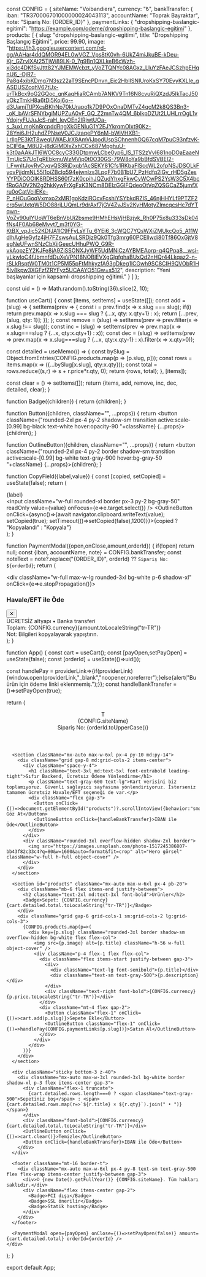 
const CONFIG = {
  siteName: "Voibandiera",
  currency: "₺",
  bankTransfer: {
    iban: "TR370006701000000024043113",
    accountName: "Toprak Bayraktar",
    note: "Sipariş No: {ORDER_ID}"
  },
  paymentLinks: {
    "dropshipping-baslangic-egitimi": "https://example.com/odeme/dropshipping-baslangic-egitimi"
  },
  products: [
    {
      slug: "dropshipping-baslangic-egitimi",
      title: "Dropshipping Başlangıç Eğitimi",
      price: 99.90,
      image: "https://lh3.googleusercontent.com/rd-gg/AAHar4ddQMOR94EL0wVGZ_Vps8tK0vh-6UkZ4miJkuBE-kDeu-Kjr_GZrvIXAt25TjWi89LK-0_7g9Bn1QXLkeB6cWzh-xj3dc4DKfSvJttt82YJMEMWcbzt_yVoZTQNYc08AGxz_LIuYzFAeJCSzhpEHqnU6_-OjR7-Pa8q4xibKDmg7N3sz22aT9SEncPDnvn_Eic2HbIlSNIUroKxSY70EvyKXLIe_gASDUSZcqhV67tUx-urTkBcx9oG2GQoc_gnKaqHiaRCAmb7ANKV9Tn16N8cvuRiQXzdJ5IkTacJ50yOkzTmkH8a6tDi5Koj6o--d3UamjTtIPXcsBKhNp70kUrapo1k7D9POxOnaDMTvZ4qcM2k8QS3Bn3-_oK_bAVrSFNYbgiMUPZuA0vF_GQ_Z2mnTw4QM_6blkpDZUt2LUHLrrOgL1vYdojryFUJuJcS-raH_leyOEn2lRjwtUOa-s_3uxLmgKn8rcpddRngXkGENluG1Y2EJYkrqmOIxt90Kz-28Yni6JH2uhdZPNseV0JCJzaqePY6nM-bWiVHXB1-LrIlpPE3KtT8weqUWAEJrX8AmViJpodUspSOhnenhOQ67cqM7puC93nfzvK-bCIF6a_M8U2-j8dGiMDIxZxhCCx687MpghuU-k3t0aAAkJTl6WOC8cyC33GDtpmwLCbe0yp6_IS_1TS2zVvI681noDOaEaaeNTmUjcS7UoTgREbkmuWzMVip0t0O30GS-79W8oYa9bBfdSVBEI2-I_FwnItJovRvCvqvQS3RjDxqbfAcSEKY81Cfs1RKbaFlSccWL2ofpNSJDSOLkFyovPjjdmNL55I1oiZBclq594ejwnlzs3LpqF7b0B1bU7_PzHdfq2lGv_rHD5gZesYYPDiCOOIK8RDHSS60f7zK0cpihJQZudYhxgFkwCyWCwPS2YsW3C5X4bcfRoGA0V2N2g2hkKywFrXgFxK3NCm8DEIzGGlFQdeoOtVqZQSGCaZ5jumfXru0oCatVcilEKe-P_nHOuGoqVxmxo2xMR1goKdziROcvFcshiYSYbkdRZlS_46njHHYLf9PTZF2crq5wUxtqW5DO88rjLUQmLr9drAxf7jGV4ZvJSv2KyHMotyZlmcqcsHc7dYTqwn-VoZv90uIYUoWT6eBnVbUi2bsme9HMhEHsVjHBzjvk_Rh0P75x8u333sDk04fNs4F0Ab68eMvvt7_m3f0YG-KtBX_vpJic52KDfJA1lC9FFyLsYTu_6YEi6_3cWQC7YQsWXiZMUkcQo5_A11WdlhAgHeGyfz4jH7FZswsAuLSRDjz9Qk0Tfg3mrg60PCEIlwdi80Tf86OxGjtV8egNeUFwnSNzCbXjjGeecUHhuPWQ_G9R-vkAopzEY2KJFe8jA9ZiSSONXJyWF5UdMNiCzAYBMEAorp-q4QPpa8__wsi-yLkwloC4fJbmnfdDuXeVPN18NOBlEVXgGlgfghaBUxQd2nHQr44Lkqaz2-n-rSLkRsptW0TM0t1CP5M55pFtMhkyzfA93gDkeg1lCGwh9SC8CIH9QVObR1H5lv8kpw3XGFzfZRYFyz5UCAAYO51Gw=s512",
      description: "Yeni başlayanlar için kapsamlı dropshipping eğitimi."
    }
  ]
};

const uid = () => Math.random().toString(36).slice(2, 10);

function useCart() {
  const [items, setItems] = useState([]);
  const add = (slug) => {
    setItems(prev => {
      const i = prev.find(x => x.slug === slug);
      if(i) return prev.map(x => x.slug === slug ? {...x, qty: x.qty+1} : x);
      return [...prev, {slug, qty: 1}];
    });
  };
  const remove = (slug) => setItems(prev => prev.filter(x => x.slug !== slug));
  const inc = (slug) => setItems(prev => prev.map(x => x.slug===slug ? {...x, qty:x.qty+1} : x));
  const dec = (slug) => setItems(prev => prev.map(x => x.slug===slug ? {...x, qty:x.qty-1} : x).filter(x => x.qty>0));

  const detailed = useMemo(() => {
    const bySlug = Object.fromEntries(CONFIG.products.map(p => [p.slug, p]));
    const rows = items.map(x => ({...bySlug[x.slug], qty:x.qty}));
    const total = rows.reduce((s,r) => s + r.price*r.qty, 0);
    return {rows, total};
  }, [items]);

  const clear = () => setItems([]);
  return {items, add, remove, inc, dec, detailed, clear};
}

function Badge({children}) {
  return <span className="inline-flex items-center rounded-full border px-2 py-0.5 text-xs text-gray-600">{children}</span>;
}

function Button({children, className="", ...props}) {
  return <button className={"rounded-2xl px-4 py-2 shadow-sm transition active:scale-[0.99] bg-black text-white hover:opacity-90 "+className} {...props}>{children}</button>;
}

function OutlineButton({children, className="", ...props}) {
  return <button className={"rounded-2xl px-4 py-2 border shadow-sm transition active:scale-[0.99] bg-white text-gray-900 hover:bg-gray-50 "+className} {...props}>{children}</button>;
}

function CopyField({label,value}) {
  const [copied, setCopied] = useState(false);
  return (
    <div className="space-y-1">
      <div className="text-xs text-gray-500">{label}</div>
      <div className="flex items-center gap-2">
        <input className="w-full rounded-xl border px-3 py-2 bg-gray-50" readOnly value={value} onFocus={e=>e.target.select()} />
        <OutlineButton onClick={async()=>{await navigator.clipboard.writeText(value); setCopied(true); setTimeout(()=>setCopied(false),1200)}}>{copied ? "Kopyalandı" : "Kopyala"}</OutlineButton>
      </div>
    </div>
  );
}

function PaymentModal({open,onClose,amount,orderId}) {
  if(!open) return null;
  const {iban, accountName, note} = CONFIG.bankTransfer;
  const noteText = note?.replace("{ORDER_ID}", orderId) ?? `Sipariş No: ${orderId}`;
  return (
    <div className="fixed inset-0 z-50 grid place-items-center bg-black/40 p-4" onClick={onClose}>
      <div className="w-full max-w-lg rounded-3xl bg-white p-6 shadow-xl" onClick={e=>e.stopPropagation()}>
        <div className="flex items-start justify-between">
          <h3 className="text-lg font-semibold">Havale/EFT ile Öde</h3>
          <button className="text-gray-400" onClick={onClose} aria-label="kapat">✕</button>
        </div>
        <div className="mt-4 space-y-4">
          <Badge>ÜCRETSİZ altyapı • Banka transferi</Badge>
          <div className="text-2xl font-bold">Toplam: {CONFIG.currency}{amount.toLocaleString("tr-TR")}</div>
          <CopyField label="IBAN" value={iban} />
          <CopyField label="Hesap Adı" value={accountName} />
          <CopyField label="Açıklama" value={noteText} />
          <div className="text-xs text-gray-500">Not: Bilgileri kopyalayarak yapıştırın.</div>
        </div>
      </div>
    </div>
  );
}

function App() {
  const cart = useCart();
  const [payOpen,setPayOpen] = useState(false);
  const [orderId] = useState(()=>uid());

  const handlePay = providerLink=>{if(providerLink){window.open(providerLink,"_blank","noopener,noreferrer");}else{alert("Bu ürün için ödeme linki eklenmemiş.");}};
  const handleBankTransfer = ()=>setPayOpen(true);

  return (
    <div className="min-h-screen bg-gradient-to-b from-gray-50 to-white text-gray-900">
      <header className="sticky top-0 z-40 backdrop-blur bg-white/60 border-b">
        <div className="mx-auto max-w-6xl px-4 py-4 flex items-center justify-between">
          <div className="flex items-center gap-2">
            <div className="h-8 w-8 rounded-2xl bg-black text-white grid place-items-center font-bold">T</div>
            <div className="font-semibold">{CONFIG.siteName}</div>
          </div>
          <div className="flex items-center gap-2">
            <Badge>Sipariş No: {orderId.toUpperCase()}</Badge>
          </div>
        </div>
      </header>

      <section className="mx-auto max-w-6xl px-4 py-10 md:py-14">
        <div className="grid gap-8 md:grid-cols-2 items-center">
          <div className="space-y-4">
            <h1 className="text-3xl md:text-5xl font-extrabold leading-tight">Sıfır Backend, Ücretsiz Ödeme Yönlendirme</h1>
            <p className="text-gray-600 text-lg">Kart verisini biz toplamıyoruz. Güvenli sağlayıcı sayfasına yönlendiriyoruz. İsterseniz tamamen ücretsiz Havale/EFT seçeneği de var.</p>
            <div className="flex gap-3">
              <Button onClick={()=>document.getElementById("products")?.scrollIntoView({behavior:"smooth"})}>Ürünlere Göz At</Button>
              <OutlineButton onClick={handleBankTransfer}>IBAN ile Öde</OutlineButton>
            </div>
          </div>
          <div className="rounded-3xl overflow-hidden shadow-2xl border">
            <img src="https://images.unsplash.com/photo-1517245386807-bb43f82c33c4?q=80&w=1600&auto=format&fit=crop" alt="Hero görsel" className="w-full h-full object-cover" />
          </div>
        </div>
      </section>

      <section id="products" className="mx-auto max-w-6xl px-4 pb-20">
        <div className="mb-6 flex items-end justify-between">
          <h2 className="text-2xl md:text-3xl font-bold">Ürünler</h2>
          <Badge>Sepet: {CONFIG.currency}{cart.detailed.total.toLocaleString("tr-TR")}</Badge>
        </div>
        <div className="grid gap-6 grid-cols-1 sm:grid-cols-2 lg:grid-cols-3">
          {CONFIG.products.map(p=>(
            <div key={p.slug} className="rounded-3xl border shadow-sm overflow-hidden bg-white flex flex-col">
              <img src={p.image} alt={p.title} className="h-56 w-full object-cover" />
              <div className="p-4 flex-1 flex flex-col">
                <div className="flex items-start justify-between gap-3">
                  <div>
                    <div className="text-lg font-semibold">{p.title}</div>
                    <div className="text-sm text-gray-500">{p.description}</div>
                  </div>
                  <div className="text-right font-bold">{CONFIG.currency}{p.price.toLocaleString("tr-TR")}</div>
                </div>
                <div className="mt-4 flex gap-2">
                  <Button className="flex-1" onClick={()=>cart.add(p.slug)}>Sepete Ekle</Button>
                  <OutlineButton className="flex-1" onClick={()=>handlePay(CONFIG.paymentLinks[p.slug])}>Satın Al</OutlineButton>
                </div>
              </div>
            </div>
          ))}
        </div>
      </section>

      <div className="sticky bottom-3 z-40">
        <div className="mx-auto max-w-3xl rounded-3xl bg-white border shadow-xl p-3 flex items-center gap-3">
          <div className="flex-1 truncate">
            {cart.detailed.rows.length===0 ? <span className="text-gray-500">Sepetiniz boş</span> : <span>{cart.detailed.rows.map(r=>`${r.title} × ${r.qty}`).join(" • ")}</span>}
          </div>
          <div className="font-bold">{CONFIG.currency}{cart.detailed.total.toLocaleString("tr-TR")}</div>
          <OutlineButton onClick={()=>cart.clear()}>Temizle</OutlineButton>
          <Button onClick={handleBankTransfer}>IBAN ile Öde</Button>
        </div>
      </div>

      <footer className="mt-16 border-t">
        <div className="mx-auto max-w-6xl px-4 py-8 text-sm text-gray-500 flex flex-wrap items-center justify-between gap-3">
          <div>© {new Date().getFullYear()} {CONFIG.siteName}. Tüm hakları saklıdır.</div>
          <div className="flex items-center gap-2">
            <Badge>PCI dışı</Badge>
            <Badge>SSL önerilir</Badge>
            <Badge>Statik hosting</Badge>
          </div>
        </div>
      </footer>

      <PaymentModal open={payOpen} onClose={()=>setPayOpen(false)} amount={cart.detailed.total} orderId={orderId} />
    </div>
  );
}

export default App;
